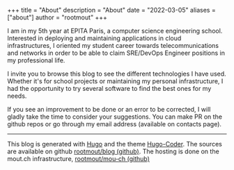 +++
title = "About"
description = "About"
date = "2022-03-05"
aliases = ["about"]
author = "rootmout"
+++

I am in my 5th year at EPITA Paris, a computer science engineering school. Interested in deploying and maintaining applications in cloud infrastructures, I oriented my student career towards telecommunications and networks in order to be able to claim SRE/DevOps Engineer positions in my professional life.

I invite you to browse this blog to see the different technologies I have used. Whether it's for school projects or maintaining my personal infrastructure, I had the opportunity to try several software to find the best ones for my needs.

If you see an improvement to be done or an error to be corrected, I will gladly take the time to consider your suggestions. You can make PR on the github repos or go through my email address (available on contacts page).

---
This blog is generated with [Hugo](https://gohugo.io/) and the theme [Hugo-Coder](https://github.com/luizdepra/hugo-coder). The sources are available on github [rootmout/blog (github)](https://github.com/rootmout/blog). The hosting is done on the mout.ch infrastructure, [rootmout/mou-ch (github)](https://github.com/mout-ch)
